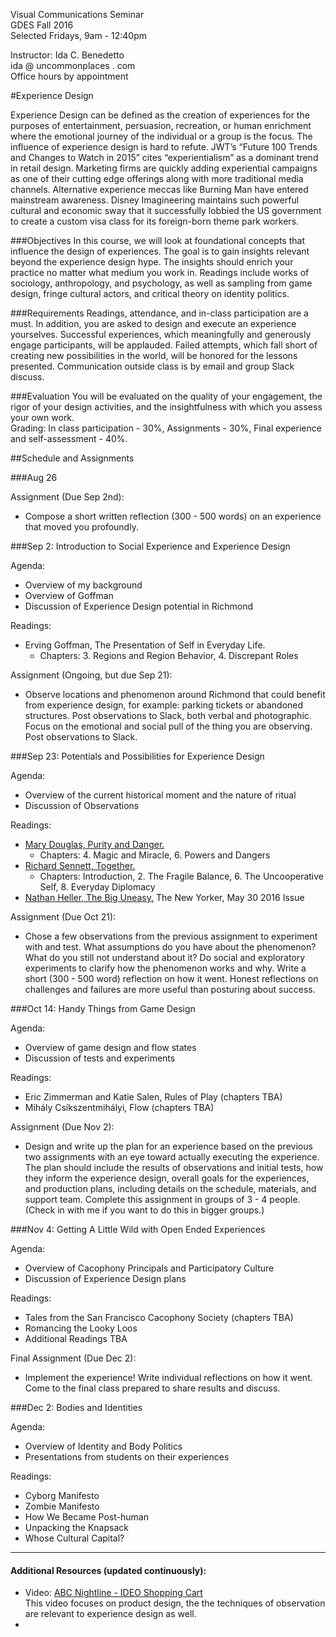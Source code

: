 Visual Communications Seminar  
GDES Fall 2016  
Selected Fridays, 9am - 12:40pm

Instructor: Ida C. Benedetto  
ida @ uncommonplaces . com  
Office hours by appointment  

#Experience Design 

Experience Design can be defined as the creation of experiences for the purposes of entertainment, persuasion, recreation, or human enrichment where the emotional journey of the individual or a group is the focus. The influence of experience design is hard to refute. JWT’s “Future 100 Trends and Changes to Watch in 2015” cites “experientialism” as a dominant trend in retail design. Marketing firms are quickly adding experiential campaigns as one of their cutting edge offerings along with more traditional media channels. Alternative experience meccas like Burning Man have entered mainstream awareness. Disney Imagineering maintains such powerful cultural and economic sway that it successfully lobbied the US government to create a custom visa class for its foreign-born theme park workers. 

###Objectives
In this course, we will look at foundational concepts that influence the design of experiences. The goal is to gain insights relevant beyond the experience design hype. The insights should enrich your practice no matter what medium you work in. Readings include works of sociology, anthropology, and psychology, as well as sampling from game design, fringe cultural actors, and critical theory on identity politics. 

###Requirements
Readings, attendance, and in-class participation are a must. In addition, you are asked to design and execute an experience yourselves. Successful experiences, which meaningfully and generously engage participants, will be applauded. Failed attempts, which fall short of creating new possibilities in the world, will be honored for the lessons presented. Communication outside class is by email and group Slack discuss. 

###Evaluation
You will be evaluated on the quality of your engagement, the rigor of your design activities, and the insightfulness with which you assess your own work.  
Grading: In class participation - 30%, Assignments - 30%, Final experience and self-assessment - 40%.



##Schedule and Assignments

###Aug 26

Assignment (Due Sep 2nd):

* Compose a short written reflection (300 - 500 words) on an experience that moved you profoundly.

###Sep 2:		Introduction to Social Experience and Experience Design

Agenda:

* Overview of my background
* Overview of Goffman
* Discussion of Experience Design potential in Richmond 


Readings: 

* Erving Goffman, The Presentation of Self in Everyday Life. 
	* Chapters: 3. Regions and Region Behavior, 4. Discrepant Roles
		
Assignment (Ongoing, but due Sep 21): 

* Observe locations and phenomenon around Richmond that could benefit from experience design, for example: parking tickets or abandoned structures. Post observations to Slack, both verbal and photographic. Focus on the emotional and social pull of the thing you are observing. Post observations to Slack.



###Sep 23:		Potentials and Possibilities for Experience Design


Agenda:

* Overview of the current historical moment and the nature of ritual
* Discussion of Observations 



Readings: 	

* [Mary Douglas, Purity and Danger.](https://www.dropbox.com/s/zoszx2wjei6rg45/Douglas_Mary_Purity_and_Danger_An_Analysis_of_Concepts_of_Pollution_and_Taboo_2001.pdf?dl=0) 
	* Chapters: 4. Magic and Miracle, 6. Powers and Dangers  
* [Richard Sennett, Together.](https://www.dropbox.com/s/nsrsdgsod07oeme/Together%20-%20Richard%20Sennett.epub?dl=0) 
	* Chapters: Introduction, 2. The Fragile Balance, 6. The Uncooperative Self, 8. Everyday Diplomacy  
* [Nathan Heller, The Big Uneasy,](https://www.dropbox.com/s/lceeiwb7vnrhrmm/The%20Big%20Uneasy%20-%20The%20New%20Yorker.pdf?dl=0) The New Yorker, May 30 2016 Issue


Assignment (Due Oct 21): 

* Chose a few observations from the previous assignment to experiment with and test. What assumptions do you have about the phenomenon? What do you still not understand about it? Do social and exploratory experiments to clarify how the phenomenon works and why. Write a short (300 - 500 word) reflection on how it went. Honest reflections on challenges and failures are more useful than posturing about success.


###Oct 14:		Handy Things from Game Design


Agenda:

* Overview of game design and flow states
* Discussion of tests and experiments


Readings:	

* Eric Zimmerman and Katie Salen, Rules of Play (chapters TBA)
* Mihály Csíkszentmihályi, Flow (chapters TBA)
			
Assignment (Due Nov 2): 

* Design and write up the plan for an experience based on the previous two assignments with an eye toward actually executing the experience. The plan should include the results of observations and initial tests, how they inform the experience design, overall goals for the experiences, and production plans, including details on the schedule, materials, and support team. Complete this assignment in groups of 3 - 4 people. (Check in with me if you want to do this in bigger groups.)
			     


###Nov 4:		Getting A Little Wild with Open Ended Experiences



Agenda:

* Overview of Cacophony Principals and Participatory Culture
* Discussion of Experience Design plans



Readings: 
		
* Tales from the San Francisco Cacophony Society (chapters TBA)
* Romancing the Looky Loos
* Additional Readings TBA
		
		
Final Assignment (Due Dec 2): 
 
* Implement the experience! Write individual reflections on how it went. Come to the final class prepared to share results and discuss.


###Dec 2:		Bodies and Identities


Agenda:

* Overview of Identity and Body Politics 
* Presentations from students on their experiences 	
		
		
Readings: 

* Cyborg Manifesto
* Zombie Manifesto
* How We Became Post-human
* Unpacking the Knapsack
* Whose Cultural Capital? 
		
		
		

-----

#### Additional Resources (updated continuously):  

* Video: [ABC Nightline - IDEO Shopping Cart](https://www.youtube.com/watch?v=M66ZU2PCIcM)  
		This video focuses on product design, the the techniques of observation are relevant to experience design as well.
* 
